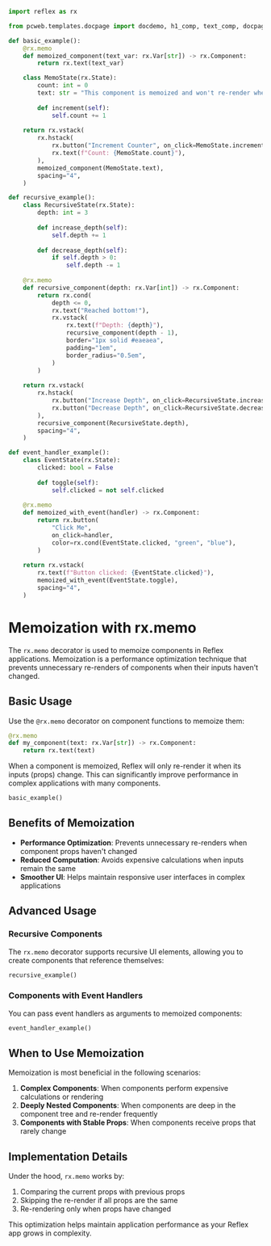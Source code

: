```python exec
import reflex as rx

from pcweb.templates.docpage import docdemo, h1_comp, text_comp, docpage

def basic_example():
    @rx.memo
    def memoized_component(text_var: rx.Var[str]) -> rx.Component:
        return rx.text(text_var)

    class MemoState(rx.State):
        count: int = 0
        text: str = "This component is memoized and won't re-render when the counter changes."
        
        def increment(self):
            self.count += 1
    
    return rx.vstack(
        rx.hstack(
            rx.button("Increment Counter", on_click=MemoState.increment),
            rx.text(f"Count: {MemoState.count}"),
        ),
        memoized_component(MemoState.text),
        spacing="4",
    )

def recursive_example():
    class RecursiveState(rx.State):
        depth: int = 3
        
        def increase_depth(self):
            self.depth += 1
            
        def decrease_depth(self):
            if self.depth > 0:
                self.depth -= 1
    
    @rx.memo
    def recursive_component(depth: rx.Var[int]) -> rx.Component:
        return rx.cond(
            depth <= 0,
            rx.text("Reached bottom!"),
            rx.vstack(
                rx.text(f"Depth: {depth}"),
                recursive_component(depth - 1),
                border="1px solid #eaeaea",
                padding="1em",
                border_radius="0.5em",
            )
        )
    
    return rx.vstack(
        rx.hstack(
            rx.button("Increase Depth", on_click=RecursiveState.increase_depth),
            rx.button("Decrease Depth", on_click=RecursiveState.decrease_depth),
        ),
        recursive_component(RecursiveState.depth),
        spacing="4",
    )

def event_handler_example():
    class EventState(rx.State):
        clicked: bool = False
        
        def toggle(self):
            self.clicked = not self.clicked
    
    @rx.memo
    def memoized_with_event(handler) -> rx.Component:
        return rx.button(
            "Click Me",
            on_click=handler,
            color=rx.cond(EventState.clicked, "green", "blue"),
        )
    
    return rx.vstack(
        rx.text(f"Button clicked: {EventState.clicked}"),
        memoized_with_event(EventState.toggle),
        spacing="4",
    )
```

# Memoization with rx.memo

The `rx.memo` decorator is used to memoize components in Reflex applications. Memoization is a performance optimization technique that prevents unnecessary re-renders of components when their inputs haven't changed.

## Basic Usage

Use the `@rx.memo` decorator on component functions to memoize them:

```python
@rx.memo
def my_component(text: rx.Var[str]) -> rx.Component:
    return rx.text(text)
```

When a component is memoized, Reflex will only re-render it when its inputs (props) change. This can significantly improve performance in complex applications with many components.

```python eval
basic_example()
```

## Benefits of Memoization

- **Performance Optimization**: Prevents unnecessary re-renders when component props haven't changed
- **Reduced Computation**: Avoids expensive calculations when inputs remain the same
- **Smoother UI**: Helps maintain responsive user interfaces in complex applications

## Advanced Usage

### Recursive Components

The `rx.memo` decorator supports recursive UI elements, allowing you to create components that reference themselves:

```python eval
recursive_example()
```

### Components with Event Handlers

You can pass event handlers as arguments to memoized components:

```python eval
event_handler_example()
```

## When to Use Memoization

Memoization is most beneficial in the following scenarios:

1. **Complex Components**: When components perform expensive calculations or rendering
2. **Deeply Nested Components**: When components are deep in the component tree and re-render frequently
3. **Components with Stable Props**: When components receive props that rarely change

## Implementation Details

Under the hood, `rx.memo` works by:

1. Comparing the current props with previous props
2. Skipping the re-render if all props are the same
3. Re-rendering only when props have changed

This optimization helps maintain application performance as your Reflex app grows in complexity.

